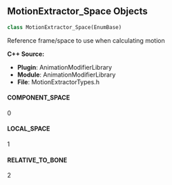 ## MotionExtractor_Space Objects

```python
class MotionExtractor_Space(EnumBase)
```

Reference frame/space to use when calculating motion

**C++ Source:**

- **Plugin**: AnimationModifierLibrary
- **Module**: AnimationModifierLibrary
- **File**: MotionExtractorTypes.h

<a id="unreal.MotionExtractor_Space.COMPONENT_SPACE"></a>

#### COMPONENT_SPACE

0

<a id="unreal.MotionExtractor_Space.LOCAL_SPACE"></a>

#### LOCAL_SPACE

1

<a id="unreal.MotionExtractor_Space.RELATIVE_TO_BONE"></a>

#### RELATIVE_TO_BONE

2

<a id="unreal.MotionExtractor_MathOperation"></a>